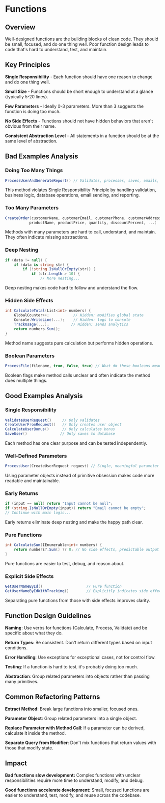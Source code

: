 ﻿# Functions

## Overview

Well-designed functions are the building blocks of clean code. They should be small, focused, and do one thing well. Poor function design leads to code that's hard to understand, test, and maintain.

## Key Principles

**Single Responsibility** - Each function should have one reason to change and do one thing well.

**Small Size** - Functions should be short enough to understand at a glance (typically 5-20 lines).

**Few Parameters** - Ideally 0-3 parameters. More than 3 suggests the function is doing too much.

**No Side Effects** - Functions should not have hidden behaviors that aren't obvious from their name.

**Consistent Abstraction Level** - All statements in a function should be at the same level of abstraction.

## Bad Examples Analysis

### Doing Too Many Things
```csharp
ProcessUserAndGenerateReport() // Validates, processes, saves, emails, generates report, logs
```
This method violates Single Responsibility Principle by handling validation, business logic, database operations, email sending, and reporting.

### Too Many Parameters
```csharp
CreateOrder(customerName, customerEmail, customerPhone, customerAddress, 
           productName, productPrice, quantity, discountPercent, ...)
```
Methods with many parameters are hard to call, understand, and maintain. They often indicate missing abstractions.

### Deep Nesting
```csharp
if (data != null) {
    if (data is string str) {
        if (!string.IsNullOrEmpty(str)) {
            if (str.Length > 10) {
                // More nesting...
```
Deep nesting makes code hard to follow and understand the flow.

### Hidden Side Effects
```csharp
int CalculateTotal(List<int> numbers) {
    GlobalCounter++;           // Hidden: modifies global state
    Console.WriteLine(...);    // Hidden: logs to console
    TrackUsage(...);          // Hidden: sends analytics
    return numbers.Sum();
}
```
Method name suggests pure calculation but performs hidden operations.

### Boolean Parameters
```csharp
ProcessFile(filename, true, false, true) // What do these booleans mean?
```
Boolean flags make method calls unclear and often indicate the method does multiple things.

## Good Examples Analysis

### Single Responsibility
```csharp
ValidateUserRequest()     // Only validates
CreateUserFromRequest()   // Only creates user object
CalculateUserBonus()      // Only calculates bonus
SaveUser()               // Only saves to database
```
Each method has one clear purpose and can be tested independently.

### Well-Defined Parameters
```csharp
ProcessUser(CreateUserRequest request) // Single, meaningful parameter object
```
Using parameter objects instead of primitive obsession makes code more readable and maintainable.

### Early Returns
```csharp
if (input == null) return "Input cannot be null";
if (string.IsNullOrEmpty(input)) return "Email cannot be empty";
// Continue with main logic...
```
Early returns eliminate deep nesting and make the happy path clear.

### Pure Functions
```csharp
int CalculateSum(IEnumerable<int> numbers) {
    return numbers?.Sum() ?? 0; // No side effects, predictable output
}
```
Pure functions are easier to test, debug, and reason about.

### Explicit Side Effects
```csharp
GetUserNameById()                    // Pure function
GetUserNameByIdWithTracking()        // Explicitly indicates side effects
```
Separating pure functions from those with side effects improves clarity.

## Function Design Guidelines

**Naming**: Use verbs for functions (Calculate, Process, Validate) and be specific about what they do.

**Return Types**: Be consistent. Don't return different types based on input conditions.

**Error Handling**: Use exceptions for exceptional cases, not for control flow.

**Testing**: If a function is hard to test, it's probably doing too much.

**Abstraction**: Group related parameters into objects rather than passing many primitives.

## Common Refactoring Patterns

**Extract Method**: Break large functions into smaller, focused ones.

**Parameter Object**: Group related parameters into a single object.

**Replace Parameter with Method Call**: If a parameter can be derived, calculate it inside the method.

**Separate Query from Modifier**: Don't mix functions that return values with those that modify state.

## Impact

**Bad functions slow development:** Complex functions with unclear responsibilities require more time to understand, modify, and debug.

**Good functions accelerate development:** Small, focused functions are easier to understand, test, modify, and reuse across the codebase.